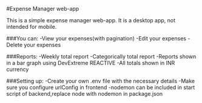 #Expense Manager web-app

This is a simple expense manager web-app. It is a desktop app, not intended for mobile.

###You can:
-View your expenses(with pagination)
-Edit your expenses
-Delete your expenses

###Reports:
-Weekly total report
-Categorically total report
-Reports shown in a bar graph using DevExtreme REACTIVE
-All totals shown in INR currency

###Setting up:
-Create your own .env file with the necessary details
-Make sure you configure urlConfig in frontend
-nodemon can be included in start script of backend,replace node with nodemon in package.json
